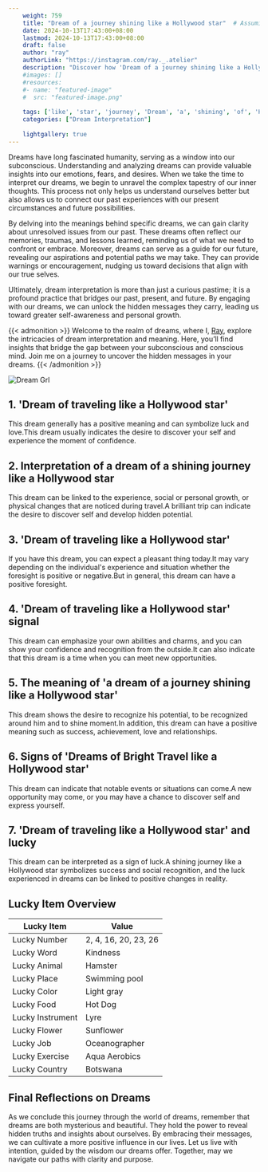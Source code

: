 ```yaml
---
    weight: 759
    title: "Dream of a journey shining like a Hollywood star"  # Assuming 'title' column exists
    date: 2024-10-13T17:43:00+08:00
    lastmod: 2024-10-13T17:43:00+08:00
    draft: false
    author: "ray"
    authorLink: "https://instagram.com/ray._.atelier"
    description: "Discover how 'Dream of a journey shining like a Hollywood star' can interpret your future and uncover its significant meanings in your life."
    #images: []
    #resources:
    #- name: "featured-image"
    #  src: "featured-image.png"
    
    tags: ['like', 'star', 'journey', 'Dream', 'a', 'shining', 'of', 'Hollywood']
    categories: ["Dream Interpretation"]
    
    lightgallery: true
---
```

    
Dreams have long fascinated humanity, serving as a window into our subconscious. Understanding and analyzing dreams can provide valuable insights into our emotions, fears, and desires. When we take the time to interpret our dreams, we begin to unravel the complex tapestry of our inner thoughts. This process not only helps us understand ourselves better but also allows us to connect our past experiences with our present circumstances and future possibilities.

By delving into the meanings behind specific dreams, we can gain clarity about unresolved issues from our past. These dreams often reflect our memories, traumas, and lessons learned, reminding us of what we need to confront or embrace. Moreover, dreams can serve as a guide for our future, revealing our aspirations and potential paths we may take. They can provide warnings or encouragement, nudging us toward decisions that align with our true selves.

Ultimately, dream interpretation is more than just a curious pastime; it is a profound practice that bridges our past, present, and future. By engaging with our dreams, we can unlock the hidden messages they carry, leading us toward greater self-awareness and personal growth.

{{< admonition >}}
Welcome to the realm of dreams, where I, [Ray](https://instagram.com/ray._.atelier), explore the intricacies of dream interpretation and meaning. Here, you’ll find insights that bridge the gap between your subconscious and conscious mind. Join me on a journey to uncover the hidden messages in your dreams.
{{< /admonition >}}

![Dream Grl](https://cdn.pixabay.com/photo/2017/11/02/03/35/gothic-2910057_1280.jpg "Dream Grl")

## 1. 'Dream of traveling like a Hollywood star'
This dream generally has a positive meaning and can symbolize luck and love.This dream usually indicates the desire to discover your self and experience the moment of confidence.

## 2. Interpretation of a dream of a shining journey like a Hollywood star
This dream can be linked to the experience, social or personal growth, or physical changes that are noticed during travel.A brilliant trip can indicate the desire to discover self and develop hidden potential.

## 3. 'Dream of traveling like a Hollywood star'
If you have this dream, you can expect a pleasant thing today.It may vary depending on the individual's experience and situation whether the foresight is positive or negative.But in general, this dream can have a positive foresight.

## 4. 'Dream of traveling like a Hollywood star' signal
This dream can emphasize your own abilities and charms, and you can show your confidence and recognition from the outside.It can also indicate that this dream is a time when you can meet new opportunities.

## 5. The meaning of 'a dream of a journey shining like a Hollywood star'
This dream shows the desire to recognize his potential, to be recognized around him and to shine moment.In addition, this dream can have a positive meaning such as success, achievement, love and relationships.

## 6. Signs of 'Dreams of Bright Travel like a Hollywood star'
This dream can indicate that notable events or situations can come.A new opportunity may come, or you may have a chance to discover self and express yourself.

## 7. 'Dream of traveling like a Hollywood star' and lucky
This dream can be interpreted as a sign of luck.A shining journey like a Hollywood star symbolizes success and social recognition, and the luck experienced in dreams can be linked to positive changes in reality.

## Lucky Item Overview
| Lucky Item          | Value              |
|---------------|--------------------|
| Lucky Number        | 2, 4, 16, 20, 23, 26  |
| Lucky Word          | Kindness |
| Lucky Animal        | Hamster |
| Lucky Place         | Swimming pool     |
| Lucky Color         | Light gray     |
| Lucky Food          | Hot Dog      |
| Lucky Instrument    | Lyre |
| Lucky Flower        | Sunflower    |
| Lucky Job           | Oceanographer       |
| Lucky Exercise      | Aqua Aerobics  |
| Lucky Country       | Botswana    |


##  Final Reflections on Dreams

As we conclude this journey through the world of dreams, remember that dreams are both mysterious and beautiful. They hold the power to reveal hidden truths and insights about ourselves. By embracing their messages, we can cultivate a more positive influence in our lives. Let us live with intention, guided by the wisdom our dreams offer. Together, may we navigate our paths with clarity and purpose.
